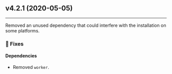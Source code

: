 ## v4.2.1 (2020-05-05)
------------------------

Removed an unused dependency that could interfere with the installation on some platforms.


### 🔧 Fixes

#### Dependencies
 - Removed `worker`.
